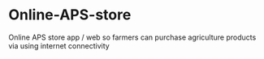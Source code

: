 # Online-APS-store
Online APS store app / web so farmers can purchase agriculture products via using internet connectivity
